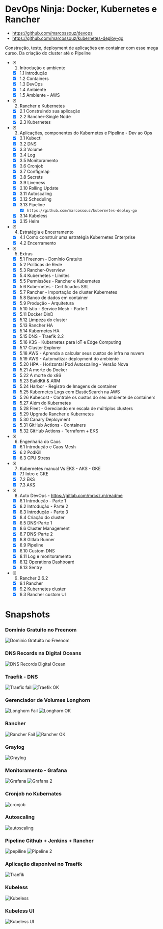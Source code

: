 # DevOps Ninja: Docker, Kubernetes e Rancher

- https://github.com/marcossouz/devops
- https://github.com/marcossouz/kubernetes-deploy-go
  
Construção, teste, deployment de aplicações em container com esse mega curso. Da criação do cluster até o Pipeline

- [x] 1. Introdução e ambiente
  - [x] 1.1 Introdução
  - [x] 1.2 Containers
  - [x] 1.3 DevOps
  - [x] 1.4 Ambiente
  - [x] 1.5 Ambiente - AWS
- [x] 2. Rancher e Kubernetes
  - [x] 2.1 Construindo sua aplicação
  - [x] 2.2 Rancher-Single Node
  - [x] 2.3 Kubernetes
- [x] 3. Aplicações, componentes do Kubernetes e Pipeline - Dev ao Ops
  - [x] 3.1 Kubectl
  - [x] 3.2 DNS
  - [x] 3.3 Volume
  - [x] 3.4 Log
  - [x] 3.5 Monitoramento
  - [x] 3.6 Cronjob
  - [x] 3.7 Configmap
  - [x] 3.8 Secrets
  - [x] 3.9 Liveness
  - [x] 3.10 Rolling Update
  - [x] 3.11 Autoscaling
  - [x] 3.12 Scheduling
  - [x] 3.13 Pipeline
    - [x] `https://github.com/marcossouz/kubernetes-deploy-go`
  - [x] 3.14 Kubeless
  - [x] 3.15 Helm
- [x] 4. Estratégia e Encerramento
  - [x] 4.1 Como construir uma estratégia Kubernetes Enterprise
  - [x] 4.2 Encerramento
- [x] 5. Extras
  - [x] 5.1 Freenom - Domínio Gratuito
  - [x] 5.2 Políticas de Rede
  - [x] 5.3 Rancher-Overview
  - [x] 5.4 Kubernetes - Limites
  - [x] 5.5 Permissões - Rancher e Kubernetes
  - [x] 5.6 Kubernetes - Certificados SSL
  - [x] 5.7 Rancher - Importação de cluster Kubernetes
  - [x] 5.8 Banco de dados em container
  - [x] 5.9 Produção - Arquitetura
  - [x] 5.10 Istio - Service Mesh - Parte 1
  - [x] 5.11 Docker DinD
  - [x] 5.12 Limpeza do cluster
  - [x] 5.13 Rancher HA
  - [x] 5.14 Kubernetes HA
  - [x] 5.15 DNS - Traefik 2.2
  - [x] 5.16 K3S - Kubernetes para IoT e Edge Computing
  - [x] 5.17 Cluster Explorer
  - [x] 5.18 AWS - Aprenda a calcular seus custos de infra na nuvem
  - [x] 5.19 AWS - Automatizar deployment do ambiente
  - [x] 5.20 HPA - Horizontal Pod Autoscaling - Versão Nova
  - [x] 5.21 A morte do Docker
  - [x] 5.22 A morte do x86
  - [x] 5.23 BuildKit & ARM
  - [x] 5.24 Harbor - Registro de Imagens de container
  - [x] 5.25 Kubernetes Logs com ElasticSearch na AWS
  - [x] 5.26 Kubecost - Controle os custos do seu ambiente de containers
  - [x] 5.27 Além do Kubernetes
  - [x] 5.28 Fleet - Gereciando em escala de múltiplos clusters
  - [x] 5.29 Upgrade Rancher e Kubernetes
  - [x] 5.30 Canary Deployment
  - [x] 5.31 GitHub Actions - Containers
  - [x] 5.32 GitHub Actions - Terraform + EKS
- [x] 6. Engenharia do Caos
  - [x] 6.1 Introdução e Caos Mesh
  - [x] 6.2 PodKill
  - [x] 6.3 CPU Stress
- [x] 7. Kubernetes manual Vs EKS - AKS - GKE
  - [x] 7.1 Intro e GKE
  - [x] 7.2 EKS
  - [x] 7.3 AKS
- [x] 8. Auto DevOps - https://gitlab.com/mrcsz.m/readme
  - [x] 8.1 Introdução - Parte 1
  - [x] 8.2 Introdução - Parte 2
  - [x] 8.3 Introdução - Parte 3
  - [x] 8.4 Criação do cluster
  - [x] 8.5 DNS-Parte 1
  - [x] 8.6 Cluster Management
  - [x] 8.7 DNS-Parte 2
  - [x] 8.8 Gitlab Runner
  - [x] 8.9 Pipeline
  - [x] 8.10 Custom DNS
  - [x] 8.11 Log e monitoramento
  - [x] 8.12 Operations Dashboard
  - [x] 8.13 Sentry
- [x] 9. Rancher 2.6.2
  - [x] 9.1 Rancher
  - [x] 9.2 Kubernetes cluster
  - [x] 9.3 Rancher custom UI

# Snapshots

### Domínio Gratuito no Freenom
![Dominio Gratuito no Freenom](https://user-images.githubusercontent.com/18218791/163678710-130f0515-b355-4f2b-b1b2-193a40429a90.png)

### DNS Records na Digital Oceans
![DNS Records Digital Ocean](https://user-images.githubusercontent.com/18218791/163678908-9758ed5d-f18d-4050-a699-f91755badc32.png)

### Traefik - DNS
![Traefic fail](https://user-images.githubusercontent.com/18218791/163679107-33b113a3-148c-452c-915e-003f1615ef9d.png)
![Traefik OK](https://user-images.githubusercontent.com/18218791/163680083-ecdec19f-0c04-4f69-9548-ef755500972d.png)

### Gerenciador de Volumes Longhorn
![Longhorn Fail](https://user-images.githubusercontent.com/18218791/163679030-a9610f39-3859-446d-b695-8744bd6b01c0.png)
![Longhorn OK](https://user-images.githubusercontent.com/18218791/163680049-e9b18fac-52c9-4ba3-af97-341436db8e8e.png)

### Rancher
![Rancher Fail](https://user-images.githubusercontent.com/18218791/163679160-1c83fb1f-7f0a-49c4-9529-ef665758ddb0.png)
![Rancher OK](https://user-images.githubusercontent.com/18218791/163680002-8f6a6252-90e2-4cb9-956a-f51b5f08c45b.png)

### Graylog
![Graylog](https://user-images.githubusercontent.com/18218791/163680100-17991aad-68ca-4152-a4ec-fad6dce42b41.png)

### Monitoramento - Grafana
![Grafana](https://user-images.githubusercontent.com/18218791/163680144-6374bba9-1a4b-4c9b-8473-8060d82507b8.png)
![Grafana 2](https://user-images.githubusercontent.com/18218791/163680213-a6b71b6b-c600-44ed-adc6-637d0e0ad355.png)

### Cronjob no Kubernates
![cronjob](https://user-images.githubusercontent.com/18218791/163681854-59f9bb4b-e150-46cc-b9fd-920a4363c7e2.png)

### Autoscaling
![autoscaling](https://user-images.githubusercontent.com/18218791/163683509-3583e1ff-304e-4c60-aef0-a7ea7371b063.png)

### Pipeline Github + Jenkins + Rancher
![pepiline](https://user-images.githubusercontent.com/18218791/163684630-8922ebf3-dfe9-4d16-8b8d-c3090b0b093e.png)
![Pipeline 2](https://user-images.githubusercontent.com/18218791/163684900-fb46acd7-b030-43a7-8888-91798bc315f3.png)

### Aplicação disponível no Traefik
![Traefik](https://user-images.githubusercontent.com/18218791/163684980-a9721d30-25be-4e85-b6c4-43aa905fdf85.png)

### Kubeless
![Kubeless](https://user-images.githubusercontent.com/18218791/163687794-0c91cb3a-b410-4737-b6ee-30c7bccb9313.png)

### Kubeless UI
![Kubeless UI](https://user-images.githubusercontent.com/18218791/163688165-af006bbe-1ff6-4ea9-be16-c61466fecf0e.png)

